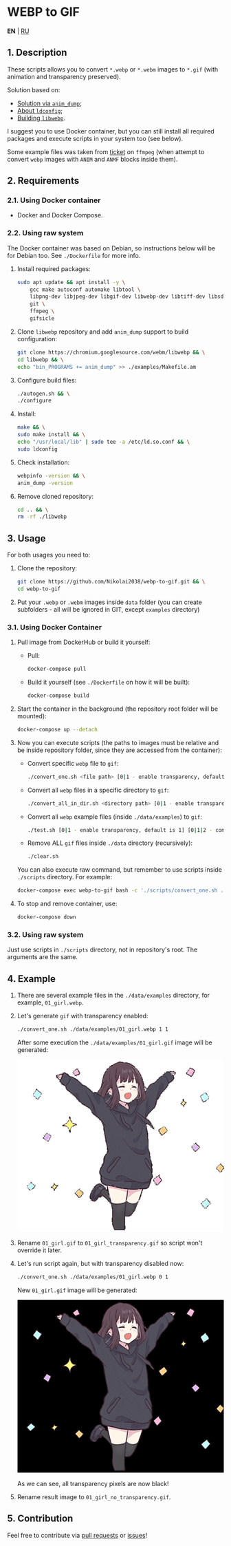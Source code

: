 # WEBP to GIF

**EN** | [RU](README_RU.md)

## 1. Description

These scripts allows you to convert `*.webp` or `*.webm` images to `*.gif` (with animation and transparency preserved).

Solution based on:

- [Solution via `anim_dump`](https://askubuntu.com/a/1141049);
- [About `ldconfig`](https://stackoverflow.com/questions/12045563/cannot-load-shared-library-that-exists-in-usr-local-lib-fedora-x64/12057372#12057372);
- [Building `libwebp`](https://chromium.googlesource.com/webm/libwebp/+/HEAD/doc/building.md).

I suggest you to use Docker container, but you can still install all required packages and execute scripts in your system too (see below).

Some example files was taken from [ticket](https://trac.ffmpeg.org/ticket/4907) on `ffmpeg` (when attempt to convert `webp` images with `ANIM` and `ANMF` blocks inside them).

## 2. Requirements

### 2.1. Using Docker container

- Docker and Docker Compose.

### 2.2. Using raw system

The Docker container was based on Debian, so instructions below will be for Debian too.
See `./Dockerfile` for more info.

1. Install required packages:

    ```bash
    sudo apt update && apt install -y \
        gcc make autoconf automake libtool \
        libpng-dev libjpeg-dev libgif-dev libwebp-dev libtiff-dev libsdl2-dev \
        git \
        ffmpeg \
        gifsicle
    ```

2. Clone `libwebp` repository and add `anim_dump` support to build configuration:

    ```bash
    git clone https://chromium.googlesource.com/webm/libwebp && \
    cd libwebp && \
    echo "bin_PROGRAMS += anim_dump" >> ./examples/Makefile.am
    ```

3. Configure build files:

    ```bash
    ./autogen.sh && \
    ./configure
    ```

4. Install:

    ```bash
    make && \
    sudo make install && \
    echo "/usr/local/lib" | sudo tee -a /etc/ld.so.conf && \
    sudo ldconfig
    ```

5. Check installation:

    ```bash
    webpinfo -version && \
    anim_dump -version
    ```

6. Remove cloned repository:

    ```bash
    cd .. && \
    rm -rf ./libwebp
    ```

## 3. Usage

For both usages you need to:

1. Clone the repository:

    ```bash
    git clone https://github.com/Nikolai2038/webp-to-gif.git && \
    cd webp-to-gif
    ```

2. Put your `.webp` or `.webm` images inside `data` folder (you can create subfolders - all will be ignored in GIT, except `examples` directory)

### 3.1. Using Docker Container

1. Pull image from DockerHub or build it yourself:

    - Pull:

       ```bash
       docker-compose pull
       ```

    - Build it yourself (see `./Dockerfile` on how it will be built):

       ```bash
       docker-compose build
       ```

2. Start the container in the background (the repository root folder will be mounted):

   ```bash
   docker-compose up --detach
   ```

3. Now you can execute scripts (the paths to images must be relative and be inside repository folder, since they are accessed from the container):

    - Convert specific `webp` file to `gif`:

        ```bash
        ./convert_one.sh <file path> [0|1 - enable transparency, default is 1] [0|1|2 - compression level, default is 1]
        ```

   - Convert all `webp` files in a specific directory to `gif`:

        ```bash
        ./convert_all_in_dir.sh <directory path> [0|1 - enable transparency, default is 1] [0|1|2 - compression level, default is 1]
        ```

   - Convert all `webp` example files (inside `./data/examples`) to `gif`:

        ```bash
        ./test.sh [0|1 - enable transparency, default is 1] [0|1|2 - compression level, default is 1]
        ```
     
   - Remove ALL `gif` files inside `./data` directory (recursively):

        ```bash
        ./clear.sh
        ```

    You can also execute raw command, but remember to use scripts inside `./scripts` directory. For example:
    
    ```bash
    docker-compose exec webp-to-gif bash -c './scripts/convert_one.sh ./data/examples/01_girl.webp 0 1'
    ```

4. To stop and remove container, use:

   ```bash
   docker-compose down
   ```

### 3.2. Using raw system

Just use scripts in `./scripts` directory, not in repository's root. The arguments are the same.

## 4. Example

1. There are several example files in the `./data/examples` directory, for example, `01_girl.webp`.
2. Let's generate `gif` with transparency enabled:

    ```bash
    ./convert_one.sh ./data/examples/01_girl.webp 1 1
    ```

    After some execution the `./data/examples/01_girl.gif` image will be generated:

    ![output gif image](./.readme_images/01_girl_transparency.gif)

3. Rename `01_girl.gif` to `01_girl_transparency.gif` so script won't override it later.
4. Let's run script again, but with transparency disabled now:

    ```bash
    ./convert_one.sh ./data/examples/01_girl.webp 0 1
    ```

    New `01_girl.gif` image will be generated:

    ![output gif image](./.readme_images/01_girl_no_transparency.gif)

    As we can see, all transparency pixels are now black!

5. Rename result image to `01_girl_no_transparency.gif`.

## 5. Contribution

Feel free to contribute via [pull requests](https://github.com/Nikolai2038/webp-to-gif/pulls) or [issues](https://github.com/Nikolai2038/webp-to-gif/issues)!
